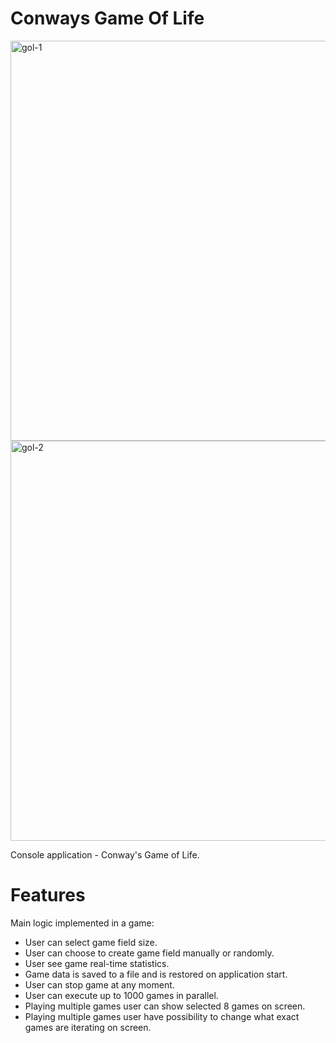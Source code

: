 # Conways Game Of Life

<img width="640" alt="gol-1" src="https://user-images.githubusercontent.com/92057728/208986705-d2a2eae4-5425-4bb1-ae16-de6459318735.png">

<img width="640" alt="gol-2" src="https://user-images.githubusercontent.com/92057728/208990676-849b5483-168b-4a66-978d-12d7d79e9037.png">

Console application - Conway's Game of Life.

# Features

Main logic implemented in a game:

- User can select game field size.
- User can choose to create game field manually or randomly.
- User see game real-time statistics.
- Game data is saved to a file and is restored on application start.
- User can stop game at any moment.
- User can execute up to 1000 games in parallel.
- Playing multiple games user can show selected 8 games on screen.
- Playing multiple games user have possibility to change what exact games are iterating on screen.
